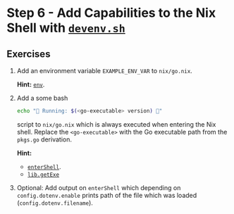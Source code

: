 # Step 6 - Add Capabilities to the Nix Shell with [`devenv.sh`](https://devenv.sh)

## Exercises

1. Add an environment variable `EXAMPLE_ENV_VAR` to `nix/go.nix`.

   **Hint:** [`env`](https://devenv.sh/reference/options/#env).

2. Add a some bash

   ```bash
   echo "🐹 Running: $(<go-executable> version) 🐹"
   ```

   script to `nix/go.nix` which is always executed when entering the Nix shell.
   Replace the `<go-executable>` with the Go executable path from the `pkgs.go`
   derivation.

   **Hint:**

   - [`enterShell`](https://devenv.sh/reference/options/#entershell).
   - [`lib.getExe`](https://noogle.dev/f/lib/getExe)

3. Optional: Add output on `enterShell` which depending on
   `config.dotenv.enable` prints path of the file which was loaded
   (`config.dotenv.filename`).
